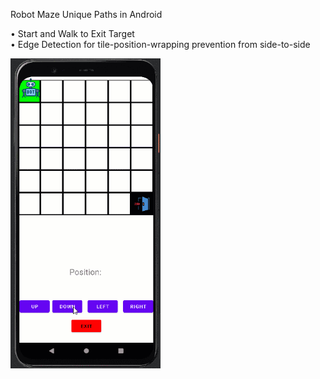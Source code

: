 Robot Maze Unique Paths in Android</br>

• Start and Walk to Exit Target<br/>
• Edge Detection for tile-position-wrapping prevention from side-to-side<br/>

<img src="RobotMaze.gif" width="240">
